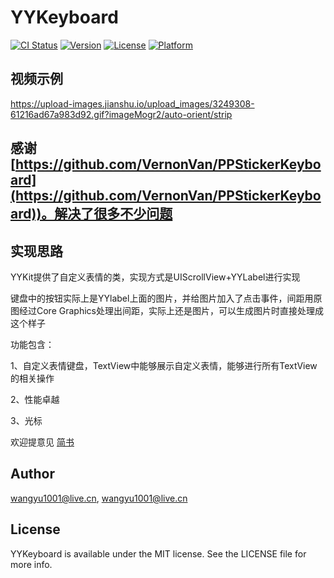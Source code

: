 # YYKeyboard

[![CI Status](https://img.shields.io/travis/wangyu1001@live.cn/YYKeyboard.svg?style=flat)](https://travis-ci.org/wangyu1001@live.cn/YYKeyboard)
[![Version](https://img.shields.io/cocoapods/v/YYKeyboard.svg?style=flat)](https://cocoapods.org/pods/YYKeyboard)
[![License](https://img.shields.io/cocoapods/l/YYKeyboard.svg?style=flat)](https://cocoapods.org/pods/YYKeyboard)
[![Platform](https://img.shields.io/cocoapods/p/YYKeyboard.svg?style=flat)](https://cocoapods.org/pods/YYKeyboard)

## 视频示例

https://upload-images.jianshu.io/upload_images/3249308-61216ad67a983d92.gif?imageMogr2/auto-orient/strip

## 感谢 [https://github.com/VernonVan/PPStickerKeyboard](https://github.com/VernonVan/PPStickerKeyboard))。解决了很多不少问题

## 实现思路
YYKit提供了自定义表情的类，实现方式是UIScrollView+YYLabel进行实现

键盘中的按钮实际上是YYlabel上面的图片，并给图片加入了点击事件，间距用原图经过Core Graphics处理出间距，实际上还是图片，可以生成图片时直接处理成这个样子

功能包含：

1、自定义表情键盘，TextView中能够展示自定义表情，能够进行所有TextView的相关操作

2、性能卓越

3、光标


欢迎提意见
[简书](https://www.jianshu.com/p/c8722f1d0e1c)

## Author

wangyu1001@live.cn, wangyu1001@live.cn

## License

YYKeyboard is available under the MIT license. See the LICENSE file for more info.
